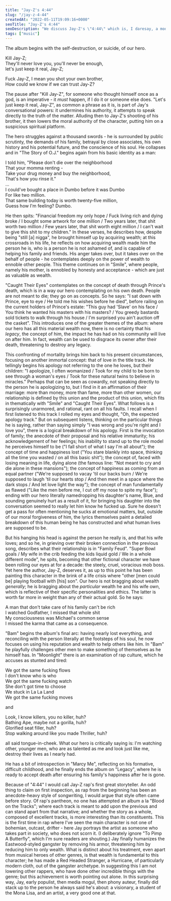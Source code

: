 ```yaml
---
title: "Jay-Z's 4:44"
slug: "/jay-z-4-44"
createdAt: "2022-05-11T19:09:16+0000"
seoTitle: "Jay-Z's 4:44"
seoDescription: "We discuss Jay-Z's \"4:44\" which is, I daresay, a modern masterpiece?"
tags: ["music"]
---
```


The album begins with the self-destruction, or suicide, of our hero.

Kill Jay-Z;<br/>
They'll never love you, you'll never be enough,<br/>
let's just keep it real, Jay-Z;

Fuck Jay-Z, I mean you shot your own brother,<br/>
How could we know if we can trust Jay-Z?

The pause after "Kill Jay-Z", for someone who thought himself once as a god, is an imperative - it _must_ happen, if I do it or someone else does. "Let's just keep it real, Jay-Z", as common a phrase as it is, is part of Jay's conversational powers: it undermines his authority, it attempts to speak directly to the truth of the matter. Alluding then to Jay-Z's shooting of his brother, it then lowers the moral authority of the character, putting him on a suspicious spiritual platform.

The hero struggles against a thousand swords - he is surrounded by public scrutinty, the demands of his family, betrayal by close associates, his own history and his potential future, and the conscience of his soul. He collapses and in "The Story of O.J." begins again from his basic identity as a man:

I told him, "Please don't die over the neighborhood<br/>
That your momma renting -<br/>
Take your drug money and buy the neighborhood,<br/>
That's how you rinse it."<br/>
...<br/>
I could've bought a place in Dumbo before it was Dumbo<br/>
For like two million.<br/>
That same building today is worth twenty-five million,<br/>
Guess how I'm feeling? Dumbo.

He then spits: "Financial freedom my only hope / Fuck living rich and dying broke / I bought some artwork for one million / Two years later, that shit worth two million / Few years later, that shit worth eight million / I can't wait to give this shit to my children." In these verses, he describes how, despite being "still \[a\] nigga", he brought himself up by acquiring wealth; at this crossroads in his life, he reflects on how acquiring wealth made him the person he is, who is a person he is not ashamed of, and is capable of helping his family and friends. His anger takes over, but it takes over on the behalf of people - he contemplates deeply on the power of wealth to ennoble other people. This theme continues on in "Smile", where people, namely his mother, is ennobled by honesty and acceptance - which are just as valuable as wealth.

"Caught Their Eyes" contemplates on the concept of death through Prince's death, which is in a way our hero contemplating on his own death. People are not meant to die; they go on as concepts. So he says: "I sat down with Prince, eye to eye / He told me his wishes before he died", before railing on the current holders of Prince's estate: "This guy had 'Slave' on his face / You think he wanted his masters with his masters? / You greedy bastards sold tickets to walk through his house / I'm surprised you ain't auction off the casket". This introduces one of the greater themes of the album: where our hero has all this material wealth now, there is no certainty that his _legacy_, the concept of him, the impact he has had on his community will live on after him. In fact, wealth can be used to disgrace its owner after their death, threatening to destroy any legacy.

This confronting of mortality brings him back to his present circumstances, focusing on another immortal concept: that of love in the title track. He tellingly begins his apology not referring to the one he loves, but their children: "I apologize, I often womanized / Took for my child to be born to see through a woman's eyes / Took for these natural twins to believe in miracles." Perhaps that can be seen as cowardly, not speaking directly to the person he is apologizing to, but I find in it an affirmation of their marriage: more than money, more than fame, more than other women, our relationship is defined by this union and the product of this union, which fits in thematically with "Smile" and "Caught Their Eyes". What follows is a surprisingly unarmored, and rational, rant on all his faults. I recall when I first listened to this track I rolled my eyes and thought, "Oh, the expected apology track." But on subsequent listens, thinking on the particular things he is saying, rather than saying simply "I was wrong and you're right and I love you", there is a logical breakdown of his apology. First is the invocation of family; the anecdote of their proposal and his relative immaturity; his acknowledgement of her feelings; his inability to stand up to the role model he perceives himself to be ("I fall short of what I say I'm all about"); the concept of time and happiness lost ("You stare blankly into space, thinking all the time you wasted / on all this basic shit"); the concept of, faced with losing meaning in life, dying alone (the famous line: "Not meant to cry and die alone in these mansions"); the concept of happiness as coming from an equal partner ("We're supposed to vacay 'til our backs burn / We're supposed to laugh 'til our hearts stop / And then meet in a space where the dark stops / And let love light the way"); the concept of man fundamentally as flawed ("Like the men before me, I cut off my nose to spite my face"); ending with our hero literally namedropping his daughter's name, Blue, and sounding genuinely hurt as a result of it, for bringing his daughter into the conversation seemed to really let him know he fucked up. Sure he doesn't get a pass for often mentioning he sucks at emotional matters, but, outside of our moral forgiveness of him, the lyrics themselves paint a detailed breakdown of this human being he has constructed and what human lives are supposed to be.

But his hanging his head is against the person he really is, and that his wife loves; and so he, in grieving over their broken connection in the previous song, describes what their relationship is in "Family Feud". "Super Bowl goals / My wife in the crib feeding the kids liquid gold / We in a whole different mode", he spits, becoming that other fictional character we have been rolling our eyes at for a decade: the steely, cruel, voracious mob boss. Yet here the author, Jay-Z, deserves it, as up to this point he has been painting this character in the brink of a life crisis where "other \[men could be\] playing football with \[his\] son". Our hero is not bragging about wealth _generally_; he is bragging about the _particular_ wealth he and his wife own, which is reflective of their specific personalities and ethics. The latter is worth far more in weight than any of their actual gold. So he says:

A man that don't take care of his family can't be rich<br/>
I watched Godfather, I missed that whole shit<br/>
My consciousness was Michael's common sense<br/>
I missed the karma that came as a consequence.

"Bam" begins the album's final arc: having nearly lost everything, and reconciling with the person literally at the footsteps of his soul, he now focuses on using his reputation and wealth to help others like him. In "Bam" he playfully challenges other men to make something of themselves as he himself has. In "Moonlight" there is an examination of rap culture, which he accuses as stunted and tired:

We got the same fucking flows<br/>
I don't know who is who<br/>
We got the same fucking watch<br/>
She don't got time to choose<br/>
We stuck in La La Land<br/>
We got the same fucking moves

and

Look, I know killers, you no killer, huh?<br/>
Bathing Ape, maybe not a gorilla, huh?<br/>
Glorified seat filler, huh?<br/>
Stop walking around like you made Thriller, huh?

all said tongue-in-cheek. What our hero is critically saying is: I'm watching other, younger men, who are as talented as me and look just like me, destroy their lives as I nearly had.

He has a bit of introspection in "Marcy Me", reflecting on his formative, difficult childhood, and he finally ends the album on "Legacy", where he is ready to accept death after ensuring his family's happiness after he is gone.

Because of "4:44" I would call Jay-Z rap's first great storyteller. An odd thing to claim on first inspection, as rap from the beginning has been an anecdote-heavy style of songwriting, I would argue that style often came before story. Of rap's pantheon, no one has attempted an album a la "Blood on the Tracks"; where each track is meant to add upon the previous and can stand apart from that narrative; and whether the story as a whole, composed of excellent tracks, is more interesting than its constituents. This is the first time in rap where I've seen the main character is not one of bohemian, outcast, drifter - here Jay portrays the artist as someone who takes part in society, who does not scorn it. (I deliberately ignore "To Pimp A Butterfly", which I'm sure readers are shouting.) Jay finally humanizes the Eastwood-styled gangster by removing his armor, threatening him by reducing him to only wealth. What is distinct about his treatment, even apart from musical heroes of other genres, is that wealth is fundamental to this character; he has made a Red Headed Stranger, a Hurricane, of particularly modern cloth, out of the gangster archetype. In suggesting this I am not lowering other rappers, who have done other incredible things with the genre; but this achievement is worth pointing out alone. In this surprising way, Jay, early populist, then media mogul, then phony auteur, finally did stack up to the person he always said he's about: a visionary, a student of the Mona Lisa, and an artist, a very good one at that.
